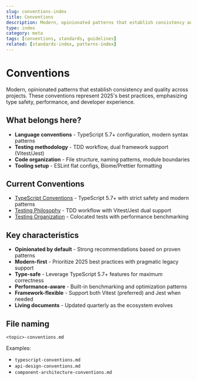 ```yaml
---
slug: conventions-index
title: Conventions
description: Modern, opinionated patterns that establish consistency and quality across projects
type: index
category: meta
tags: [conventions, standards, guidelines]
related: [standards-index, patterns-index]
---
```


# Conventions

Modern, opinionated patterns that establish consistency and quality across projects. These conventions represent 2025's best practices, emphasizing type safety, performance, and developer experience.

## What belongs here?

- **Language conventions** - TypeScript 5.7+ configuration, modern syntax patterns
- **Testing methodology** - TDD workflow, dual framework support (Vitest/Jest)
- **Code organization** - File structure, naming patterns, module boundaries
- **Tooling setup** - ESLint flat configs, Biome/Prettier formatting

## Current Conventions

- [TypeScript Conventions](./typescript-conventions.md) - TypeScript 5.7+ with strict safety and modern patterns
- [Testing Philosophy](./testing-philosophy.md) - TDD workflow with Vitest/Jest dual support
- [Testing Organization](./testing-organization.md) - Colocated tests with performance benchmarking

## Key characteristics

- **Opinionated by default** - Strong recommendations based on proven patterns
- **Modern-first** - Prioritize 2025 best practices with pragmatic legacy support
- **Type-safe** - Leverage TypeScript 5.7+ features for maximum correctness
- **Performance-aware** - Built-in benchmarking and optimization patterns
- **Framework-flexible** - Support both Vitest (preferred) and Jest when needed
- **Living documents** - Updated quarterly as the ecosystem evolves

## File naming

`<topic>-conventions.md`

Examples:

- `typescript-conventions.md`
- `api-design-conventions.md`
- `component-architecture-conventions.md`
